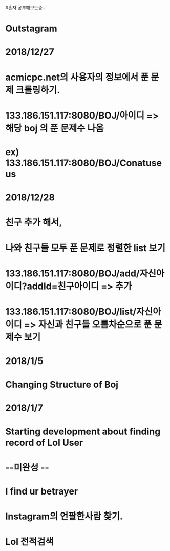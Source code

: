 #혼자 공부해보는중...
# Outstagram


# 2018/12/27
# acmicpc.net의 사용자의 정보에서 푼 문제 크롤링하기.
# 133.186.151.117:8080/BOJ/아이디   => 해당 boj 의 푼 문제수 나옴
# ex) 133.186.151.117:8080/BOJ/Conatuseus
#
#
#
# 2018/12/28
# 친구 추가 해서,
# 나와 친구들 모두 푼 문제로 정렬한 list 보기
# 133.186.151.117:8080/BOJ/add/자신아이디?addId=친구아이디    => 추가
# 133.186.151.117:8080/BOJ/list/자신아이디     =>  자신과 친구들 오름차순으로 푼 문제수 보기

# 2018/1/5
# Changing Structure of Boj

# 2018/1/7
# Starting development about finding record of Lol User


# --미완성 --
# I find ur betrayer
# Instagram의 언팔한사람 찾기.

# Lol 전적검색
